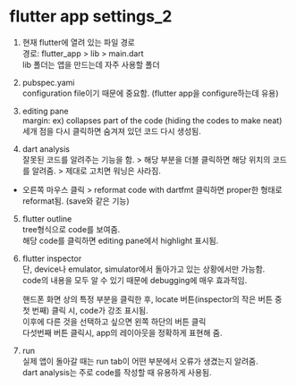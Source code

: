 # flutter app settings_2
1) 현재 flutter에 열려 있는 파일 경로 </br>
경로: flutter_app > lib > main.dart </br>
lib 폴더는 앱을 만드는데 자주 사용할 폴더 </br>


2) pubspec.yami </br>
configuration file이기 때문에 중요함. (flutter app을 configure하는데 유용) </br>

3) editing pane </br>
margin: ex) collapses part of the code (hiding the codes to make neat) </br>
세개 점을 다시 클릭하면 숨겨져 있던 코드 다시 생성됨. </br>

4) dart analysis </br>
잘못된 코드를 알려주는 기능을 함. > 해당 부분을 더블 클릭하면 해당 위치의 코드를 알려줌. > 제대로 고치면 워닝은 사라짐. </br>
+ 오른쪽 마우스 클릭 > reformat code with dartfmt 클릭하면 proper한 형태로 reformat됨. (save와 같은 기능) </br>

5) flutter outline </br>
tree형식으로 code를 보여줌. </br>
해당 code를 클릭하면 editing pane에서 highlight 표시됨. </br>

6) flutter inspector </br>
단, device나 emulator, simulator에서 돌아가고 있는 상황에서만 가능함. </br>
code의 내용을 모두 알 수 있기 때문에 debugging에 매우 효과적임. </br>

    핸드폰 화면 상의 특정 부분을 클릭한 후, locate 버튼(inspector의 작은 버튼 중 첫 번째) 클릭 시, code가 강조 표시됨. </br>
    이후에 다른 것을 선택하고 싶으면 왼쪽 하단의 버튼 클릭 </br>
    다섯번째 버튼 클릭시, app의 레이아웃을 정확하게 표현해 줌. </br>

7) run </br>
실제 앱이 돌아갈 때는 run tab이 어떤 부분에서 오류가 생겼는지 알려줌. </br>
dart analysis는 주로 code를 작성할 때 유용하게 사용됨. </br>
